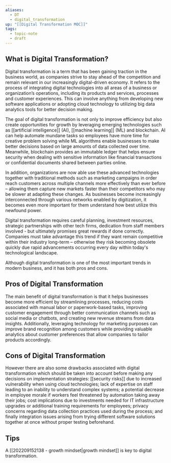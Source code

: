 ```yaml
---
aliases:
  - DT
  - digital_transformation
up: "[[Digital Transformation MOC]]"
tags:
  - topic-note
  - draft
---
```

## What is Digital Transformation?
Digital transformation is a term that has been gaining traction in the business world, as companies strive to stay ahead of the competition and remain relevant in our increasingly digital-driven economy. It refers to the process of integrating digital technologies into all areas of a business or organization’s operations, including its products and services, processes and customer experiences. This can involve anything from developing new software applications or adopting cloud technology to utilizing big data analytics tools for better decision making. 

The goal of digital transformation is not only to improve efficiency but also create opportunities for growth by leveraging emerging technologies such as [[artificial intelligence]] (AI), [[machine learning]] (ML) and blockchain. AI can help automate mundane tasks so employees have more time for creative problem solving while ML algorithms enable businesses to make better decisions based on large amounts of data collected over time. Meanwhile, blockchain provides an immutable ledger that helps ensure security when dealing with sensitive information like financial transactions or confidential documents shared between parties online. 

In addition, organizations are now able use these advanced technologies together with traditional methods such as marketing campaigns in order reach customers across multiple channels more effectively than ever before – allowing them capture new markets faster than their competitors who may be slower at adapting these changes. As businesses become increasingly interconnected through various networks enabled by digitization, it becomes even more important for them understand how best utilize this newfound power.  

Digital transformation requires careful planning, investment resources, strategic partnerships with other tech firms, dedication from staff members involved - but ultimately promises great rewards if done correctly. Companies must take advantage this trend if they want remain competitive within their industry long-term – otherwise they risk becoming obsolete quickly due rapid advancements occurring every day within today's technological landscape.

Although digital transformation is one of the most important trends in modern business, and it has both pros and cons.

## Pros of Digital Transformation
The main benefit of digital transformation is that it helps businesses become more efficient by streamlining processes, reducing costs associated with manual labor or paperwork-based tasks, improving customer engagement through better communication channels such as social media or chatbots, and creating new revenue streams from data insights. Additionally, leveraging technology for marketing purposes can improve brand recognition among customers while providing valuable analytics about customer preferences that allow companies to tailor products accordingly. 

## Cons of Digital Transformation
However there are also some drawbacks associated with digital transformation which should be taken into account before making any decisions on implementation strategies: [[security risks]] due to increased vulnerability when using cloud technologies; lack of expertise on staff leading to an inability to understand complex systems; a potential decrease in employee morale if workers feel threatened by automation taking away their jobs; cost implications due to investments needed for IT infrastructure upgrades or additional training requirements for employees; privacy concerns regarding data collection practices used during the process; and finally integration issues arising from trying different software solutions together at once without proper testing beforehand. 

## Tips
A [[202209152138 - growth mindset|growth mindset]] is key to digital transformation.
